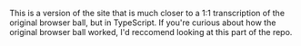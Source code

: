 This is a version of the site that is much closer to a 1:1 transcription of the original browser ball, but in TypeScript. If you're curious about how the original browser ball worked, I'd reccomend looking at this part of the repo.
